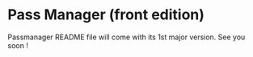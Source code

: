 # Pass Manager (front edition)

Passmanager README file will come with its 1st major version.
See you soon !

